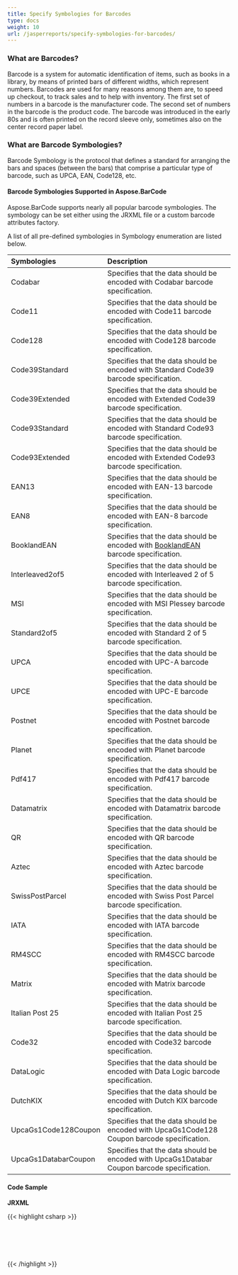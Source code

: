 ```yaml
---
title: Specify Symbologies for Barcodes
type: docs
weight: 10
url: /jasperreports/specify-symbologies-for-barcodes/
---
```


### **What are Barcodes?**
Barcode is a system for automatic identification of items, such as books in a library, by means of printed bars of different widths, which represent numbers. Barcodes are used for many reasons among them are, to speed up checkout, to track sales and to help with inventory. The first set of numbers in a barcode is the manufacturer code. The second set of numbers in the barcode is the product code. The barcode was introduced in the early 80s and is often printed on the record sleeve only, sometimes also on the center record paper label.
### **What are Barcode Symbologies?**
Barcode Symbology is the protocol that defines a standard for arranging the bars and spaces (between the bars) that comprise a particular type of barcode, such as UPCA, EAN, Code128, etc.
#### **Barcode Symbologies Supported in Aspose.BarCode**
Aspose.BarCode supports nearly all popular barcode symbologies. The symbology can be set either using the JRXML file or a custom barcode attributes factory.

A list of all pre-defined symbologies in Symbology enumeration are listed below.

|**Symbologies**|**Description**|
| :- | :- |
|Codabar|Specifies that the data should be encoded with Codabar barcode specification.|
|Code11|Specifies that the data should be encoded with Code11 barcode specification.|
|Code128|Specifies that the data should be encoded with Code128 barcode specification.|
|Code39Standard|Specifies that the data should be encoded with Standard Code39 barcode specification.|
|Code39Extended|Specifies that the data should be encoded with Extended Code39 barcode specification.|
|Code93Standard|Specifies that the data should be encoded with Standard Code93 barcode specification.|
|Code93Extended|Specifies that the data should be encoded with Extended Code93 barcode specification.|
|EAN13|Specifies that the data should be encoded with EAN-13 barcode specification.|
|EAN8|Specifies that the data should be encoded with EAN-8 barcode specification.|
|BooklandEAN|Specifies that the data should be encoded with [BooklandEAN]() barcode specification.|
|Interleaved2of5|Specifies that the data should be encoded with Interleaved 2 of 5 barcode specification.|
|MSI|Specifies that the data should be encoded with MSI Plessey barcode specification.|
|Standard2of5|Specifies that the data should be encoded with Standard 2 of 5 barcode specification.|
|UPCA|Specifies that the data should be encoded with UPC-A barcode specification.|
|UPCE|Specifies that the data should be encoded with UPC-E barcode specification.|
|Postnet|Specifies that the data should be encoded with Postnet barcode specification.|
|Planet|Specifies that the data should be encoded with Planet barcode specification.|
|Pdf417|Specifies that the data should be encoded with Pdf417 barcode specification.|
|Datamatrix|Specifies that the data should be encoded with Datamatrix barcode specification.|
|QR|Specifies that the data should be encoded with QR barcode specification.|
|Aztec|Specifies that the data should be encoded with Aztec barcode specification.|
|SwissPostParcel|Specifies that the data should be encoded with Swiss Post Parcel barcode specification.|
|IATA|Specifies that the data should be encoded with IATA barcode specification.|
|RM4SCC|Specifies that the data should be encoded with RM4SCC barcode specification.|
|Matrix|Specifies that the data should be encoded with Matrix barcode specification.|
|Italian Post 25|Specifies that the data should be encoded with Italian Post 25 barcode specification.|
|Code32|Specifies that the data should be encoded with Code32 barcode specification.|
|DataLogic|Specifies that the data should be encoded with Data Logic barcode specification.|
|DutchKIX|Specifies that the data should be encoded with Dutch KIX barcode specification.|
|UpcaGs1Code128Coupon|Specifies that the data should be encoded with UpcaGs1Code128 Coupon barcode specification.|
|UpcaGs1DatabarCoupon|Specifies that the data should be encoded with UpcaGs1Databar Coupon barcode specification.|
#### **Code Sample**
**JRXML**

{{< highlight csharp >}}

 <image hAlign="Center">

    <reportElement x="0" y="100" width="500" height="250" />

    <imageExpression class="net.sf.jasperreports.engine.JRRenderable"><![CDATA[new com.aspose.barcode.jr.BarCodeRenderer(com.aspose.barcode.jr.BarCodeAttributesFactory.Create("codetext","DataMatrix",java.awt.Color.BLACK))]]></imageExpression>

</image>



{{< /highlight >}}

